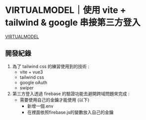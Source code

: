 # VIRTUALMODEL｜使用 vite + tailwind & google 串接第三方登入

[VIRTUALMODEL](https://tangtang1b1b.github.io/vite-tailwind/)

## 開發紀錄
1. 為了 tailwind css 的練習使用到的技術 :
    * vite + vue3
    * tailwind css
    * google oAuth
    * swiper
2. 第三方登入透過 firebase 的驗證功能去避開跨域問題來完成 :
    * 需要使用自己的金鑰才能使用 (以下)
      * 新增一個.env
      * 在裡面依照firebase.js的變數放入自己的金鑰
